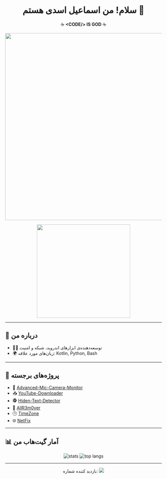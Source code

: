 <h1 align="center">سلام! من اسماعیل اسدی هستم 👋</h1>

<p align="center">
  ☕ <b>&lt;CODE/&gt; IS GOD</b> ☕
</p>

<p align="center">
  <img src="https://media.giphy.com/media/Qkst7ajUcVbrYxTDOR/giphy.gif" width="600"/>
</p>

<p align="center">
  <img src="https://github.com/e01a/e01a/blob/main/ezgif.com-resize.gif" width="300"/>
</p>

---

## 🧠 درباره من

- 👨‍💻 توسعه‌دهنده‌ی ابزارهای اندروید، شبکه و امنیت
- 🌍 زبان‌های مورد علاقه: Kotlin, Python, Bash

---

## 🔨 پروژه‌های برجسته

- 🎤 [Advanced-Mic-Camera-Monitor](https://github.com/e01a/Advanced-Mic-Camera-Monitor)
- 📥 [YouTube-Downloader](https://github.com/e01a/YouTube-Downloader)
- 🕵️ [Hiden-Text-Detector](https://github.com/e01a/Hiden-Text-Detector)
- 🧹 [AllR3m0ver](https://github.com/e01a/AllR3m0ver)
- 🕒 [TimeZone](https://github.com/e01a/TimeZone)
- 🌐 [NetFix](https://github.com/e01a/NetFix)

---

## 📊 آمار گیت‌هاب من

<p align="center">
  <img src="https://github-readme-stats.vercel.app/api?username=e01a&show_icons=true&theme=tokyonight" alt="stats" />
  <img src="https://github-readme-stats.vercel.app/api/top-langs/?username=e01a&layout=compact&theme=tokyonight" alt="top langs" />
</p>

---

<p align="center">
  بازدید کننده شماره:  
  <img src="https://profile-counter.glitch.me/e01a/count.svg" />
</p>
